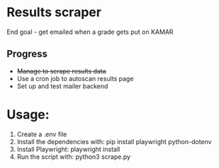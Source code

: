 # Results scraper
End goal - get emailed when a grade gets put on KAMAR

## Progress
- ~~Manage to scrape results data~~
- Use a cron job to autoscan results page
- Set up and test mailer backend

# Usage:
1. Create a .env file 
2. Install the dependencies with: pip install playwright python-dotenv
3. Install Playwright: playwright install
4. Run the script with: python3 scrape.py